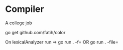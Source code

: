# Compiler
A college job

go get github.com/fatih/color

On lexicalAnalyzer run => go run . -f=<fileName> OR go run . -file=<fileName>